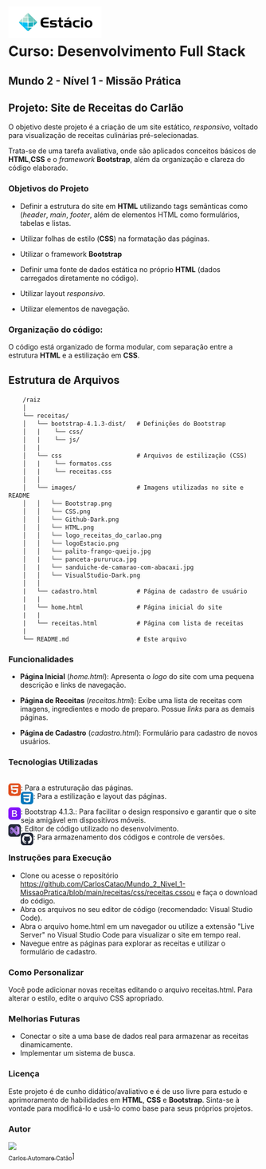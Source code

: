 <img src="./receitas/images/logoEstacio.png" align="left" height="64px" /><br><br>
# Curso: Desenvolvimento Full Stack
## Mundo 2 - Nível 1 - Missão Prática

## Projeto: Site de Receitas do Carlão

O objetivo deste projeto é a criação de um site estático, *responsivo*, voltado para visualização de receitas culinárias pré-selecionadas.

Trata-se de uma tarefa avaliativa, onde são aplicados conceitos básicos de **HTML**,**CSS** e o *framework* **Bootstrap**, além da organização e clareza do código elaborado.

### Objetivos do Projeto

* Definir a estrutura do site em **HTML** utilizando tags semânticas como (*header*, *main*, *footer*, além de elementos HTML como formulários, tabelas e listas.

* Utilizar folhas de estilo (**CSS**) na formatação das páginas.

* Utilizar o framework **Bootstrap**

* Definir uma fonte de dados estática no próprio **HTML** (dados carregados diretamente no código).

* Utilizar layout *responsivo*.

* Utilizar elementos de navegação.

### Organização do código:

O código está organizado de forma modular, com separação entre a estrutura **HTML** e a estilização em **CSS**.

## Estrutura de Arquivos

        /raiz
        │
        └── receitas/
        │   └── bootstrap-4.1.3-dist/   # Definições do Bootstrap
        │   |    └── css/
        │   |    └── js/
        │   |
        │   └── css                     # Arquivos de estilização (CSS)
        │   |    └── formatos.css
        │   |    └── receitas.css        
        │   │
        │   └── images/                 # Imagens utilizadas no site e README
        │   │   └── Bootstrap.png
        │   │   └── CSS.png
        │   │   └── Github-Dark.png
        │   │   └── HTML.png                                
        │   │   └── logo_receitas_do_carlao.png
        │   │   └── logoEstacio.png
        │   │   └── palito-frango-queijo.jpg
        │   |   └── panceta-pururuca.jpg
        │   |   └── sanduiche-de-camarao-com-abacaxi.jpg
        │   │   └── VisualStudio-Dark.png        
        │   │
        |   └── cadastro.html           # Página de cadastro de usuário
        |   |
        |   └── home.html               # Página inicial do site       
        |   |
        |   └── receitas.html           # Página com lista de receitas
        |
        └── README.md                   # Este arquivo

### Funcionalidades

* **Página Inicial** (*home.html*): Apresenta o *logo* do site com uma pequena descrição e links de navegação.

* **Página de Receitas** (*receitas.html*): Exibe uma lista de receitas com imagens, ingredientes e modo de preparo. Possue *links* para as demais páginas.

* **Página de Cadastro** (*cadastro.html*): Formulário para cadastro de novos usuários.

### Tecnologias Utilizadas
<br>
<img src="./receitas/images/HTML.png" align="left" height="25px" />:  Para a estruturação das páginas.<br>
<img src="./receitas/images/CSS.png" align="left" height="25px" />:  Para a estilização e layout das páginas.<br>

<img src="./receitas/images/Bootstrap.png" align="left" height="25px" />:  Bootstrap 4.1.3.: Para facilitar o design responsivo e garantir que o site seja amigável em dispositivos móveis.<br>
<img src="./receitas/images/VisualStudio-Dark.png" align="left" height="25px" />: Editor de código utilizado no desenvolvimento.<br>
<img src="./receitas/images/Github-Dark.png" align="left" height="25px" />: Para armazenamento dos códigos e controle de versões.<br>

### Instruções para Execução

* Clone ou acesse o repositório https://github.com/CarlosCatao/Mundo_2_Nivel_1-MissaoPratica/blob/main/receitas/css/receitas.cssou e faça o download do código.
* Abra os arquivos no seu editor de código (recomendado: Visual Studio Code).
* Abra o arquivo home.html em um navegador ou utilize a extensão "Live Server" no Visual Studio Code para visualizar o site em tempo real.
* Navegue entre as páginas para explorar as receitas e utilizar o formulário de cadastro.

### Como Personalizar

Você pode adicionar novas receitas editando o arquivo receitas.html.
Para alterar o estilo, edite o arquivo CSS apropriado.

### Melhorias Futuras

* Conectar o site a uma base de dados real para armazenar as receitas dinamicamente.
* Implementar um sistema de busca.

### Licença

Este projeto é de cunho didático/avaliativo e é de uso livre para estudo e aprimoramento de habilidades em **HTML**, **CSS** e **Bootstrap**. Sinta-se à vontade para modificá-lo e usá-lo como base para seus próprios projetos.

### Autor

[<img loading="lazy" src="https://avatars.githubusercontent.com/u/69771619?v=4" width=115><br><sub>Carlos Automare Catão</sub>](https://github.com/CarlosCatao)]
